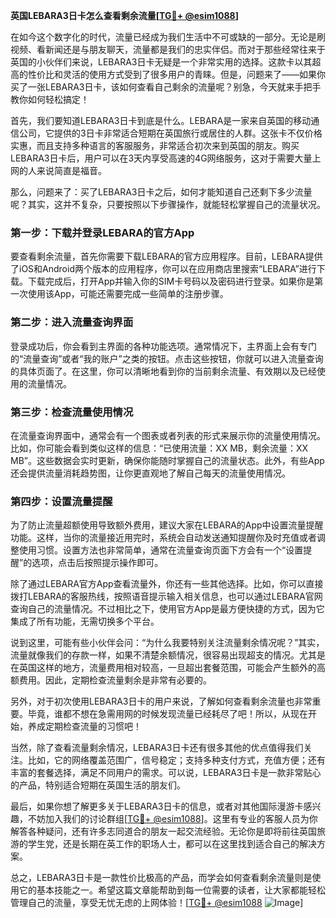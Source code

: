 **英国LEBARA3日卡怎么查看剩余流量[[TG💪+ @esim1088](https://t.me/s/esim1088)]**

在如今这个数字化的时代，流量已经成为我们生活中不可或缺的一部分。无论是刷视频、看新闻还是与朋友聊天，流量都是我们的忠实伴侣。而对于那些经常往来于英国的小伙伴们来说，LEBARA3日卡无疑是一个非常实用的选择。这款卡以其超高的性价比和灵活的使用方式受到了很多用户的青睐。但是，问题来了——如果你买了一张LEBARA3日卡，该如何查看自己剩余的流量呢？别急，今天就来手把手教你如何轻松搞定！

首先，我们要知道LEBARA3日卡到底是什么。LEBARA是一家来自英国的移动通信公司，它提供的3日卡非常适合短期在英国旅行或居住的人群。这张卡不仅价格实惠，而且支持多种语言的客服服务，非常适合初次来到英国的朋友。购买LEBARA3日卡后，用户可以在3天内享受高速的4G网络服务，这对于需要大量上网的人来说简直是福音。

那么，问题来了：买了LEBARA3日卡之后，如何才能知道自己还剩下多少流量呢？其实，这并不复杂，只要按照以下步骤操作，就能轻松掌握自己的流量状况。

### **第一步：下载并登录LEBARA的官方App**

要查看剩余流量，首先你需要下载LEBARA的官方应用程序。目前，LEBARA提供了iOS和Android两个版本的应用程序，你可以在应用商店里搜索“LEBARA”进行下载。下载完成后，打开App并输入你的SIM卡号码以及密码进行登录。如果你是第一次使用该App，可能还需要完成一些简单的注册步骤。

### **第二步：进入流量查询界面**

登录成功后，你会看到主界面的各种功能选项。通常情况下，主界面上会有专门的“流量查询”或者“我的账户”之类的按钮。点击这些按钮，你就可以进入流量查询的具体页面了。在这里，你可以清晰地看到你的当前剩余流量、有效期以及已经使用的流量情况。

### **第三步：检查流量使用情况**

在流量查询界面中，通常会有一个图表或者列表的形式来展示你的流量使用情况。比如，你可能会看到类似这样的信息：“已使用流量：XX MB，剩余流量：XX MB”。这些数据会实时更新，确保你能随时掌握自己的流量状态。此外，有些App还会提供流量消耗趋势图，让你更直观地了解自己每天的流量使用情况。

### **第四步：设置流量提醒**

为了防止流量超额使用导致额外费用，建议大家在LEBARA的App中设置流量提醒功能。这样，当你的流量接近用完时，系统会自动发送通知提醒你及时充值或者调整使用习惯。设置方法也非常简单，通常在流量查询页面下方会有一个“设置提醒”的选项，点击后按照提示操作即可。

除了通过LEBARA官方App查看流量外，你还有一些其他选择。比如，你可以直接拨打LEBARA的客服热线，按照语音提示输入相关信息，也可以通过LEBARA官网查询自己的流量情况。不过相比之下，使用官方App是最方便快捷的方式，因为它集成了所有功能，无需切换多个平台。

说到这里，可能有些小伙伴会问：“为什么我要特别关注流量剩余情况呢？”其实，流量就像我们的存款一样，如果不清楚余额情况，很容易出现超支的情况。尤其是在英国这样的地方，流量费用相对较高，一旦超出套餐范围，可能会产生额外的高额费用。因此，定期检查流量剩余是非常有必要的。

另外，对于初次使用LEBARA3日卡的用户来说，了解如何查看剩余流量也非常重要。毕竟，谁都不想在急需用网的时候发现流量已经耗尽了吧！所以，从现在开始，养成定期检查流量的习惯吧！

当然，除了查看流量剩余情况，LEBARA3日卡还有很多其他的优点值得我们关注。比如，它的网络覆盖范围广，信号稳定；支持多种支付方式，充值方便；还有丰富的套餐选择，满足不同用户的需求。可以说，LEBARA3日卡是一款非常贴心的产品，特别适合短期在英国生活的朋友们。

最后，如果你想了解更多关于LEBARA3日卡的信息，或者对其他国际漫游卡感兴趣，不妨加入我们的讨论群组[[TG💪+ @esim1088](https://t.me/s/esim1088)]。这里有专业的客服人员为你解答各种疑问，还有许多志同道合的朋友一起交流经验。无论你是即将前往英国旅游的学生党，还是长期在英工作的职场人士，都可以在这里找到适合自己的解决方案。

总之，LEBARA3日卡是一款性价比极高的产品，而学会如何查看剩余流量则是使用它的基本技能之一。希望这篇文章能帮助到每一位需要的读者，让大家都能轻松管理自己的流量，享受无忧无虑的上网体验！[[TG💪+ @esim1088](https://t.me/s/esim1088) ![Image](https://i.postimg.cc/4NQfJmqS/Snipaste-2025-05-13-00-14-12.png)]